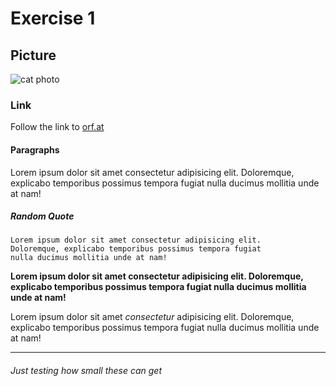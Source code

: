 # Exercise 1

## Picture

![cat photo](https://images.unsplash.com/flagged/photo-1557427161-4701a0fa2f42?ixlib=rb-4.0.3&ixid=MnwxMjA3fDB8MHxwaG90by1wYWdlfHx8fGVufDB8fHx8&auto=format&fit=crop&w=687&q=80)

### Link

Follow the link to [orf.at](https://orf.at/)

#### Paragraphs

Lorem ipsum dolor sit amet consectetur adipisicing elit.
Doloremque, explicabo temporibus possimus tempora fugiat
nulla ducimus mollitia unde at nam!

##### Random Quote

    Lorem ipsum dolor sit amet consectetur adipisicing elit.
    Doloremque, explicabo temporibus possimus tempora fugiat
    nulla ducimus mollitia unde at nam!

**Lorem ipsum dolor sit amet consectetur adipisicing elit.
Doloremque, explicabo temporibus possimus tempora fugiat
nulla ducimus mollitia unde at nam!**

Lorem ipsum dolor sit amet *consectetur* adipisicing elit.
Doloremque, explicabo temporibus possimus tempora fugiat
nulla ducimus mollitia unde at nam!

---

###### Just testing how small these can get
